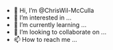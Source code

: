 - 👋 Hi, I’m @ChrisWil-McCulla
- 👀 I’m interested in ...
- 🌱 I’m currently learning ...
- 💞️ I’m looking to collaborate on ...
- 📫 How to reach me ...

<!---
ChrisWil-McCulla/ChrisWil-McCulla is a ✨ special ✨ repository because its `README.md` (this file) appears on your GitHub profile.
You can click the Preview link to take a look at your changes.
--->
